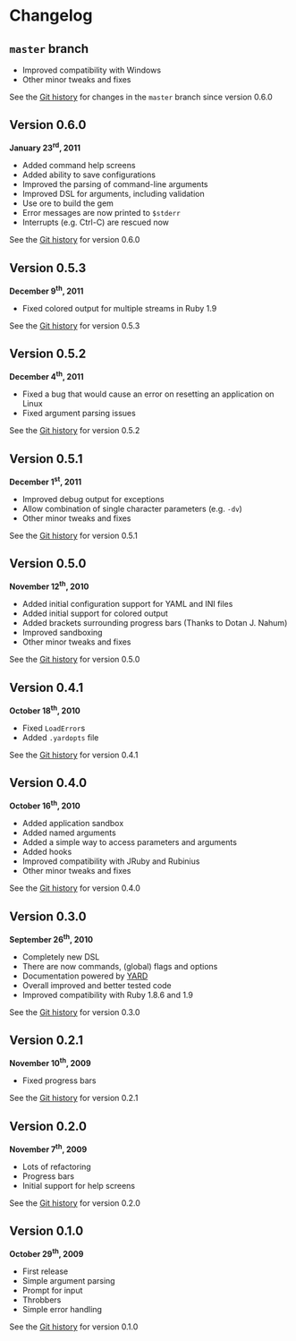 # Changelog

## `master` branch

 * Improved compatibility with Windows
 * Other minor tweaks and fixes

 See the
 [Git history](https://github.com/koraktor/rubikon/compare/0.6.0...master) for
 changes in the `master` branch since version 0.6.0

## Version 0.6.0

 **January 23<sup>rd</sup>, 2011**

 * Added command help screens
 * Added ability to save configurations
 * Improved the parsing of command-line arguments
 * Improved DSL for arguments, including validation
 * Use ore to build the gem
 * Error messages are now printed to `$stderr`
 * Interrupts (e.g. Ctrl-C) are rescued now

 See the
 [Git history](https://github.com/koraktor/rubikon/compare/0.5.3...0.6.0) for
 version 0.6.0

## Version 0.5.3

 **December 9<sup>th</sup>, 2011**

 * Fixed colored output for multiple streams in Ruby 1.9

 See the
 [Git history](https://github.com/koraktor/rubikon/compare/0.5.2...0.5.3) for
 version 0.5.3

## Version 0.5.2

 **December 4<sup>th</sup>, 2011**

 * Fixed a bug that would cause an error on resetting an application on Linux
 * Fixed argument parsing issues

 See the
 [Git history](https://github.com/koraktor/rubikon/compare/0.5.1...0.5.2) for
 version 0.5.2

## Version 0.5.1

 **December 1<sup>st</sup>, 2011**

 * Improved debug output for exceptions
 * Allow combination of single character parameters (e.g. `-dv`)
 * Other minor tweaks and fixes

 See the
 [Git history](https://github.com/koraktor/rubikon/compare/0.5.0...0.5.1) for
 version 0.5.1

## Version 0.5.0

 **November 12<sup>th</sup>, 2010**

 * Added initial configuration support for YAML and INI files
 * Added initial support for colored output
 * Added brackets surrounding progress bars (Thanks to Dotan J. Nahum)
 * Improved sandboxing
 * Other minor tweaks and fixes

 See the
 [Git history](https://github.com/koraktor/rubikon/compare/0.4.1...0.5.0) for
 version 0.5.0

## Version 0.4.1

 **October 18<sup>th</sup>, 2010**

 * Fixed `LoadError`s
 * Added `.yardopts` file

 See the
 [Git history](https://github.com/koraktor/rubikon/compare/0.4.0...0.4.1) for
 version 0.4.1

## Version 0.4.0

 **October 16<sup>th</sup>, 2010**

 * Added application sandbox
 * Added named arguments
 * Added a simple way to access parameters and arguments
 * Added hooks
 * Improved compatibility with JRuby and Rubinius
 * Other minor tweaks and fixes

 See the
 [Git history](https://github.com/koraktor/rubikon/compare/0.3.0...0.4.0) for
 version 0.4.0

## Version 0.3.0

 **September 26<sup>th</sup>, 2010**

 * Completely new DSL
 * There are now commands, (global) flags and options
 * Documentation powered by [YARD](http://yardoc.org)
 * Overall improved and better tested code
 * Improved compatibility with Ruby 1.8.6 and 1.9

 See the
 [Git history](https://github.com/koraktor/rubikon/compare/0.2.1...0.3.0) for
 version 0.3.0

## Version 0.2.1

 **November 10<sup>th</sup>, 2009**

 * Fixed progress bars

 See the
 [Git history](https://github.com/koraktor/rubikon/compare/0.2.0...0.2.1) for
 version 0.2.1

## Version 0.2.0

 **November 7<sup>th</sup>, 2009**

 * Lots of refactoring
 * Progress bars
 * Initial support for help screens

 See the
 [Git history](https://github.com/koraktor/rubikon/compare/0.1.0...0.2.0) for
 version 0.2.0

## Version 0.1.0

 **October 29<sup>th</sup>, 2009**

 * First release
 * Simple argument parsing
 * Prompt for input
 * Throbbers
 * Simple error handling

 See the [Git history](https://github.com/koraktor/rubikon/commits/0.1.0) for
 version 0.1.0
